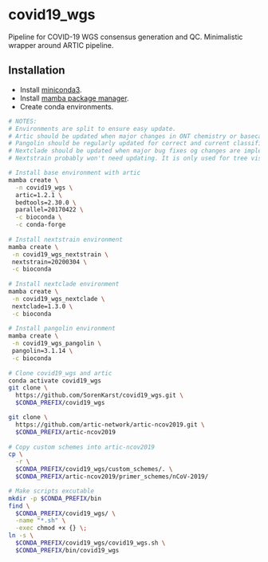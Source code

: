 # covid19_wgs
Pipeline for COVID-19 WGS consensus generation and QC. Minimalistic wrapper around ARTIC pipeline.

## Installation

* Install [miniconda3](https://docs.conda.io/en/latest/miniconda.html).
* Install [mamba package manager](https://github.com/mamba-org/mamba).
* Create conda environments.
```bash
# NOTES:
# Environments are split to ensure easy update.
# Artic should be updated when major changes in ONT chemistry or basecalling occures.
# Pangolin should be regularly updated for correct and current classification.
# Nextclade should be updated when major bug fixes og changes are implemented.
# Nextstrain probably won't need updating. It is only used for tree visualization.

# Install base environment with artic
mamba create \
  -n covid19_wgs \
  artic=1.2.1 \
  bedtools=2.30.0 \
  parallel=20170422 \
  -c bioconda \
  -c conda-forge
  
# Install nextstrain environment
mamba create \
 -n covid19_wgs_nextstrain \
 nextstrain=20200304 \
 -c bioconda 
  
# Install nextclade environment 
mamba create \
 -n covid19_wgs_nextclade \
 nextclade=1.3.0 \
 -c bioconda
  
# Install pangolin environment
mamba create \
 -n covid19_wgs_pangolin \
 pangolin=3.1.14 \
 -c bioconda
 
# Clone covid19_wgs and artic
conda activate covid19_wgs
git clone \
  https://github.com/SorenKarst/covid19_wgs.git \
  $CONDA_PREFIX/covid19_wgs

git clone \
  https://github.com/artic-network/artic-ncov2019.git \
  $CONDA_PREFIX/artic-ncov2019
  
# Copy custom schemes into artic-ncov2019
cp \
  -r \
  $CONDA_PREFIX/covid19_wgs/custom_schemes/. \
  $CONDA_PREFIX/artic-ncov2019/primer_schemes/nCoV-2019/  

# Make scripts excutable
mkdir -p $CONDA_PREFIX/bin
find \
  $CONDA_PREFIX/covid19_wgs/ \
  -name "*.sh" \
  -exec chmod +x {} \;  
ln -s \
  $CONDA_PREFIX/covid19_wgs/covid19_wgs.sh \
  $CONDA_PREFIX/bin/covid19_wgs
```
